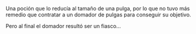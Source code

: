
Una poción que lo reducía al tamaño de una pulga, por lo que no tuvo más remedio que contratar a un domador de pulgas para conseguir su objetivo. 

Pero al final el domador resultó ser un fiasco...